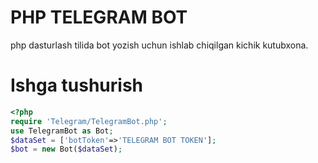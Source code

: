 # PHP TELEGRAM BOT
php dasturlash tilida bot yozish uchun ishlab chiqilgan kichik kutubxona.
# Ishga tushurish
```php
<?php
require 'Telegram/TelegramBot.php';
use TelegramBot as Bot;
$dataSet = ['botToken'=>'TELEGRAM BOT TOKEN'];
$bot = new Bot($dataSet);
```